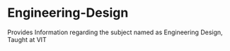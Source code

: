 # Engineering-Design
Provides Information regarding the subject named as Engineering Design, Taught at VIT 
